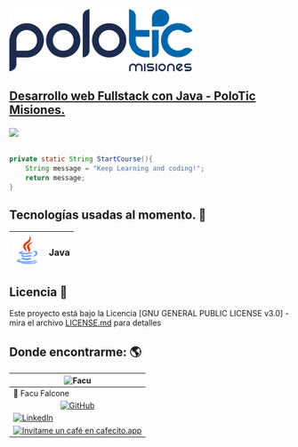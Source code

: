 <td><a href="https://polotic.misiones.gob.ar/" target="_blank"><img alt="PoloTic Misiones" src="https://github.com/caidevOficial/Logos/blob/master/Instituciones/polo_logo_2020.png" width="330px" height="112px" /></td></br>

## Desarrollo web Fullstack con Java - PoloTic Misiones.
<a href="https://github.com/caidevOficial/tp_laboratorio_1">
  <img align="center" src="https://github-readme-stats.vercel.app/api?username=caidevOficial&show_icons=true&theme=tokyonight" />
</a></br></br>

```java
private static String StartCourse(){
    String message = "Keep Learning and coding!";
    return message;
}
```

## Tecnologías usadas al momento. 📌
<!-- Python -->
|<a href="https://www.oracle.com/technetwork/es/java/javase/downloads/index.html/"><img align="center" alt="Java 8" src="https://github.com/caidevOficial/Logos/blob/master/Lenguajes/java.png" width="50px" height="50px" />|<h3>Java</h3>|
|--------|----------|
    
## Licencia 📄
Este proyecto está bajo la Licencia [GNU GENERAL PUBLIC LICENSE v3.0] - mira el archivo [LICENSE.md](LICENSE) para detalles

## Donde encontrarme: 🌎
|<img class="circular" alt="Facu" src="https://avatars1.githubusercontent.com/u/12877139?s=400&u=d369ee24466653d9bbeeb9654930e3ff1c67b76a&v=4" width="80px" height="80px" />|
|------------|
|🤴 Facu Falcone|
|<center><a href="https://github.com/caidevOficial/"><img alt="GitHub" src="https://img.shields.io/badge/GitHub-%2312100E.svg?&style=for-the-badge&logo=Github&logoColor=white" width="95px" height="30px" /></center>|
|<a href="https://www.linkedin.com/in/facundo-falcone/"><img alt="LinkedIn" src="https://img.shields.io/badge/linkedin-%230077B5.svg?&style=for-the-badge&logo=linkedin&logoColor=white" width="95px" height="30px" />|
|<a href="https://cafecito.app/caidevoficial/"><img alt='Invitame un café en cafecito.app' srcset='https://cdn.cafecito.app/imgs/buttons/button_5.png 1x, https://cdn.cafecito.app/imgs/buttons/button_5_2x.png 2x, https://cdn.cafecito.app/imgs/buttons/button_5_3.75x.png 3.75x' src='https://cdn.cafecito.app/imgs/buttons/button_5.png' width="95px" height="30px" />|

